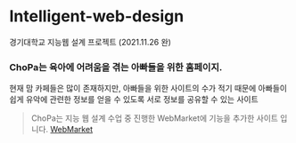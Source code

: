 # Intelligent-web-design
경기대학교 지능웹 설계 프로젝트 (2021.11.26 완)

### ChoPa는 육아에 어려움을 겪는 아빠들을 위한 홈페이지.
현재 맘 카페들은 많이 존재하지만, 아빠들을 위한 사이트의 수가 적기 때문에 아빠들이 쉽게 유악에 관련한 정보를 얻을 수 있도록 서로 정보를 공유할 수 있는 사이트

> ChoPa는 지능 웹 설계 수업 중 진행한 WebMarket에 기능을 추가한 사이트 입니다. [WebMarket](https://github.com/GunHoi/Intelligent-web-design_WebMarket)
